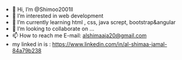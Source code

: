 - 👋 Hi, I’m @Shimoo2001ll
- 👀 I’m interested in web development 
- 🌱 I’m currently learning html , css, java scrept, bootstrap&angular 
- 💞️ I’m looking to collaborate on ...
- 📫 How to reach me E-mail: alshimaaja20@gmail.com
- my linked in is : https://www.linkedin.com/in/al-shimaa-jamal-84a79b238

<!---
Shimoo2001ll/Shimoo2001ll is a ✨ special ✨ repository because its `README.md` (this file) appears on your GitHub profile.
You can click the Preview link to take a look at your changes.
--->
